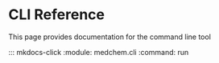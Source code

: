 # CLI Reference

This page provides documentation for the command line tool

::: mkdocs-click
    :module: medchem.cli
    :command: run
